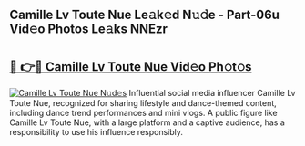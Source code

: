 ## Camille Lv Toute Nue Le𝚊k𝚎d N𝚞𝚍e - Part-06u Vid𝚎o Photos Le𝚊ks NNEzr

# <h2><a href="http://fb8rvk.evod.top/?m=Camille+Lv+Toute+Nue">🔗 👉🔴 Camille Lv Toute Nue Vid𝚎o Ph𝚘t𝚘s</a></h2>

[![Camille Lv Toute Nue N𝚞d𝚎s](https://i.imgur.com/8V9OHl7.gif)](http://fb8rvk.evod.top/?m=Camille+Lv+Toute+Nue)
Influential social media influencer Camille Lv Toute Nue, recognized for sharing lifestyle and dance-themed content, including dance trend performances and mini vlogs. A public figure like Camille Lv Toute Nue, with a large platform and a captive audience, has a responsibility to use his influence responsibly. 
